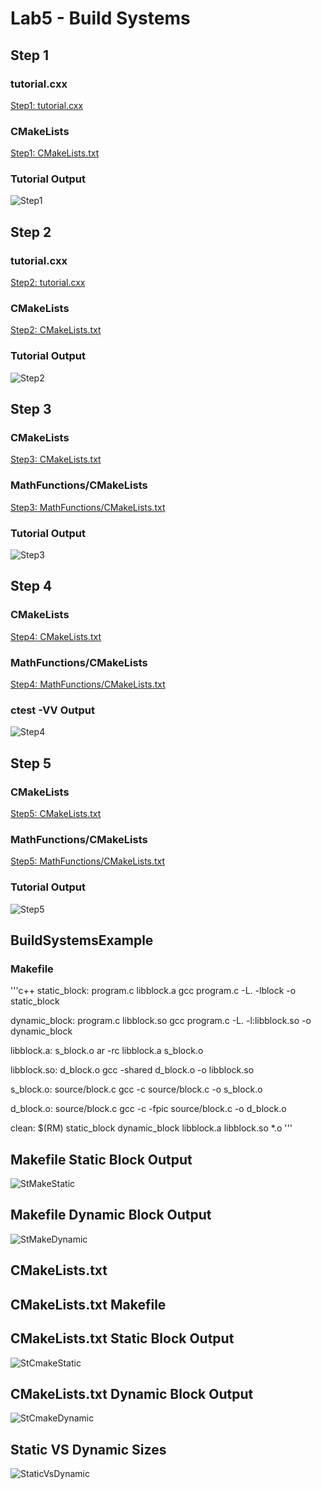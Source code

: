 # Lab5 - Build Systems
## Step 1
### tutorial.cxx
[Step1: tutorial.cxx](https://github.com/Dani926/oss-repo/blob/master/labs/lab-05/Step1/tutorial.cxx)
### CMakeLists
[Step1: CMakeLists.txt](https://github.com/Dani926/oss-repo/blob/master/labs/lab-05/Step1/CMakeLists.txt)
### Tutorial Output
![Step1](https://user-images.githubusercontent.com/63828111/109912234-a5d4b600-7c79-11eb-846e-6a9902f84790.png)
## Step 2
### tutorial.cxx
[Step2: tutorial.cxx](https://github.com/Dani926/oss-repo/blob/master/labs/lab-05/Step2/tutorial.cxx)
### CMakeLists
[Step2: CMakeLists.txt](https://github.com/Dani926/oss-repo/blob/master/labs/lab-05/Step2/CMakeLists.txt)
### Tutorial Output
![Step2](https://user-images.githubusercontent.com/63828111/109912235-a5d4b600-7c79-11eb-9d37-cd3b3b9a4fb6.png)
## Step 3
### CMakeLists
[Step3: CMakeLists.txt](https://github.com/Dani926/oss-repo/blob/master/labs/lab-05/Step3/CMakeLists.txt)
### MathFunctions/CMakeLists
[Step3: MathFunctions/CMakeLists.txt](https://github.com/Dani926/oss-repo/blob/master/labs/lab-05/Step3/CMakeLists%20-%20MathFunctions.txt)
### Tutorial Output
![Step3](https://user-images.githubusercontent.com/63828111/109912238-a66d4c80-7c79-11eb-9ded-84d1483bf991.png)
## Step 4
### CMakeLists
[Step4: CMakeLists.txt](https://github.com/Dani926/oss-repo/blob/master/labs/lab-05/Step4/CMakeLists.txt)
### MathFunctions/CMakeLists
[Step4: MathFunctions/CMakeLists.txt](https://github.com/Dani926/oss-repo/blob/master/labs/lab-05/Step4/CMakeLists%20-%20MathFunctions.txt)
### ctest -VV Output
![Step4](https://user-images.githubusercontent.com/63828111/109912239-a66d4c80-7c79-11eb-92c9-127e08434c19.png)
## Step 5
### CMakeLists
[Step5: CMakeLists.txt](https://github.com/Dani926/oss-repo/blob/master/labs/lab-05/Step5/CMakeLists.txt)
### MathFunctions/CMakeLists
[Step5: MathFunctions/CMakeLists.txt](https://github.com/Dani926/oss-repo/blob/master/labs/lab-05/Step5/CMakeLists.txt)
### Tutorial Output
![Step5](https://user-images.githubusercontent.com/63828111/109912241-a66d4c80-7c79-11eb-8453-ffc846492afc.png)

## BuildSystemsExample
### Makefile
'''c++
static_block: program.c libblock.a
	gcc program.c -L. -lblock -o static_block

dynamic_block: program.c libblock.so
	gcc program.c -L. -l:libblock.so -o dynamic_block

libblock.a: s_block.o
	ar -rc libblock.a s_block.o

libblock.so: d_block.o
	gcc -shared d_block.o -o libblock.so

s_block.o: source/block.c
	gcc -c source/block.c -o s_block.o

d_block.o: source/block.c
	gcc -c -fpic source/block.c -o d_block.o

clean:
	$(RM) static_block dynamic_block libblock.a libblock.so *.o
'''
  
## Makefile Static Block Output
![StMakeStatic](https://user-images.githubusercontent.com/63828111/109912243-a705e300-7c79-11eb-9fbc-733cf83e0eb9.png)
## Makefile Dynamic Block Output
![StMakeDynamic](https://user-images.githubusercontent.com/63828111/109912242-a705e300-7c79-11eb-9115-89377f55b975.png)
## CMakeLists.txt

## CMakeLists.txt Makefile

## CMakeLists.txt Static Block Output
![StCmakeStatic](https://user-images.githubusercontent.com/63828111/109912233-a5d4b600-7c79-11eb-96a1-519238244a8d.png)
## CMakeLists.txt Dynamic Block Output
![StCmakeDynamic](https://user-images.githubusercontent.com/63828111/109912232-a5d4b600-7c79-11eb-89f1-c5fa24291b0d.png)
## Static VS Dynamic Sizes
![StaticVsDynamic](https://user-images.githubusercontent.com/63828111/109912231-a53c1f80-7c79-11eb-8185-ab4c30b0a38c.png)










